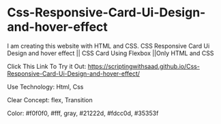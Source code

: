 # Css-Responsive-Card-Ui-Design-and-hover-effect
I am creating this website with HTML and CSS. CSS Responsive Card Ui Design and hover effect || CSS Card Using Flexbox ||Only HTML and CSS


Click This Link To Try it Out: https://scriptingwithsaad.github.io/Css-Responsive-Card-Ui-Design-and-hover-effect/

Use Technology: 
Html, Css

Clear Concept: 
flex, Transition

Color: 
#f0f0f0, 
#fff, 
gray, 
#21222d, 
#fdcc0d, 
#35353f
